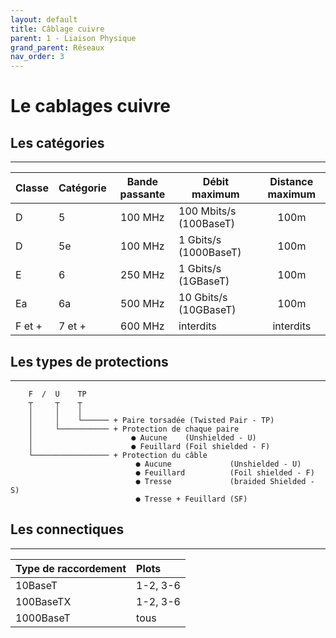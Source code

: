 ```yaml
---
layout: default
title: Câblage cuivre
parent: 1 - Liaison Physique
grand_parent: Réseaux
nav_order: 3
---
```


# Le cablages cuivre

## Les catégories

---

| Classe | Catégorie | Bande passante | Débit maximum          | Distance maximum |
| ------ | --------- | :------------: | ---------------------- | :--------------: |
| D      | 5         |    100 MHz     | 100 Mbits/s (100BaseT) |       100m       |
| D      | 5e        |    100 MHz     | 1 Gbits/s (1000BaseT)  |       100m       |
| E      | 6         |    250 MHz     | 1 Gbits/s (1GBaseT)    |       100m       |
| Ea     | 6a        |    500 MHz     | 10 Gbits/s (10GBaseT)  |       100m       |
| F et + | 7 et +    |    600 MHz     | interdits              |    interdits     |

## Les types de protections

---

```plaintext
    F  /  U    TP
    ┬     ┬    ┬
    │     │    │
    │     │    └────── + Paire torsadée (Twisted Pair - TP)
    │     └─────────── + Protection de chaque paire
    │                      ● Aucune    (Unshielded - U)
    │                      ● Feuillard (Foil shielded - F)
    └───────────────── + Protection du câble
                            ● Aucune             (Unshielded - U)
                            ● Feuillard          (Foil shielded - F)
                            ● Tresse             (braided Shielded - S)
                            ● Tresse + Feuillard (SF)
```

## Les connectiques

---

| Type de raccordement | Plots    |
| :------------------- | :------- |
| 10BaseT              | 1-2, 3-6 |
| 100BaseTX            | 1-2, 3-6 |
| 1000BaseT            | tous     |

